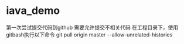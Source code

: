 # iava_demo
第一次尝试提交代码到github
需要允许提交不相关代码
在工程目录下，使用gitbash执行以下命令
git pull origin master --allow-unrelated-histories
